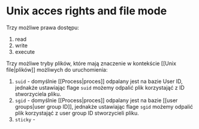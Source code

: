 # Unix acces rights and file mode
Trzy możliwe prawa dostępu:
1. read
2. write
3. execute

Trzy możliwe tryby plików, które mają znaczenie w kontekście [[Unix file|plików]] możliwych do uruchomienia:
1. `suid` - domyślnie [[Process|proces]] odpalany jest na bazie User ID, jednakże ustawiając flage `suid` możemy odpalić plik korzystająć z ID stworzyciela pliku.
2. `sgid` - domyślnie [[Process|proces]] odpalany jest na bazie [[user groups|user group ID]], jednakże ustawiając flage `sgid` możemy odpalić plik korzystająć z user group ID stworzycieli pliku.
3. `sticky` - 